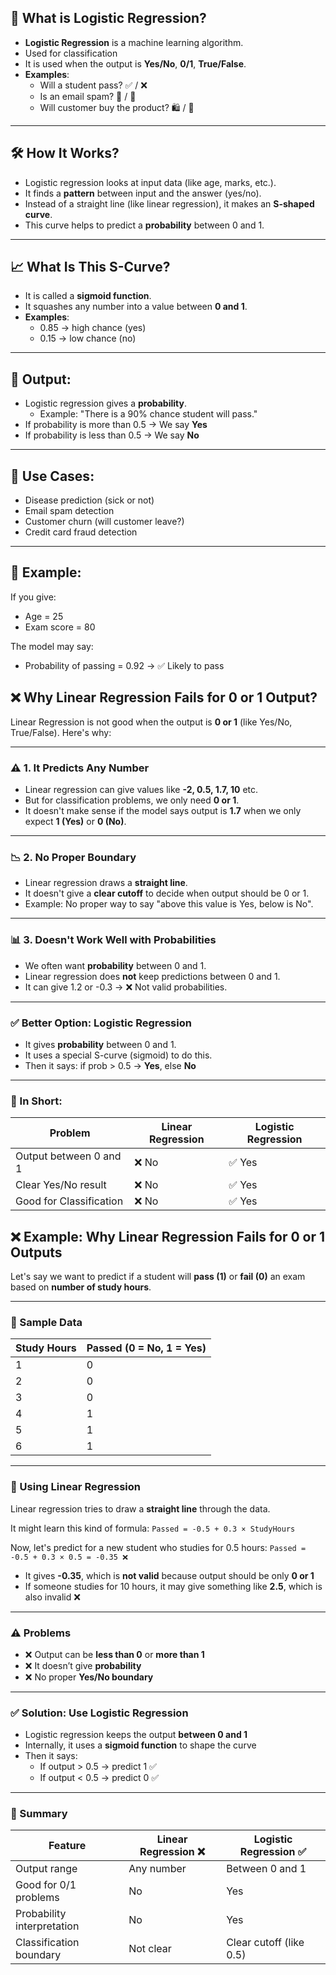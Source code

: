 ## 🧠 What is Logistic Regression?

- **Logistic Regression** is a machine learning algorithm.
- Used for classification
- It is used when the output is **Yes/No**, **0/1**, **True/False**.
- **Examples**:
  - Will a student pass? ✅ / ❌
  - Is an email spam? 📩 / 🚫
  - Will customer buy the product? 🛍️ / 🚫

---

## 🛠️ How It Works?

- Logistic regression looks at input data (like age, marks, etc.).
- It finds a **pattern** between input and the answer (yes/no).
- Instead of a straight line (like linear regression), it makes an **S-shaped curve**.
- This curve helps to predict a **probability** between 0 and 1.

---

## 📈 What Is This S-Curve?

- It is called a **sigmoid function**.
- It squashes any number into a value between **0 and 1**.
- **Examples**:
  - 0.85 → high chance (yes)
  - 0.15 → low chance (no)

---

## 🔢 Output:

- Logistic regression gives a **probability**.
  - Example: "There is a 90% chance student will pass."
- If probability is more than 0.5 → We say **Yes**
- If probability is less than 0.5 → We say **No**

---

## 📌 Use Cases:

- Disease prediction (sick or not)
- Email spam detection
- Customer churn (will customer leave?)
- Credit card fraud detection

---

## 🧪 Example:

If you give:

- Age = 25
- Exam score = 80

The model may say:

- Probability of passing = 0.92 → ✅ Likely to pass

## ❌ Why Linear Regression Fails for 0 or 1 Output?

Linear Regression is not good when the output is **0 or 1** (like Yes/No, True/False). Here's why:

---

### ⚠️ 1. It Predicts Any Number

- Linear regression can give values like **-2, 0.5, 1.7, 10** etc.
- But for classification problems, we only need **0 or 1**.
- It doesn't make sense if the model says output is **1.7** when we only expect **1 (Yes)** or **0 (No)**.

---

### 📉 2. No Proper Boundary

- Linear regression draws a **straight line**.
- It doesn't give a **clear cutoff** to decide when output should be 0 or 1.
- Example: No proper way to say "above this value is Yes, below is No".

---

### 📊 3. Doesn't Work Well with Probabilities

- We often want **probability** between 0 and 1.
- Linear regression does **not** keep predictions between 0 and 1.
- It can give 1.2 or -0.3 → ❌ Not valid probabilities.

---

### ✅ Better Option: Logistic Regression

- It gives **probability** between 0 and 1.
- It uses a special S-curve (sigmoid) to do this.
- Then it says: if prob > 0.5 → **Yes**, else **No**

---

### 🧠 In Short:

| Problem                 | Linear Regression | Logistic Regression |
| ----------------------- | ----------------- | ------------------- |
| Output between 0 and 1  | ❌ No             | ✅ Yes              |
| Clear Yes/No result     | ❌ No             | ✅ Yes              |
| Good for Classification | ❌ No             | ✅ Yes              |

## ❌ Example: Why Linear Regression Fails for 0 or 1 Outputs

Let's say we want to predict if a student will **pass (1)** or **fail (0)** an exam based on **number of study hours**.

---

### 📄 Sample Data

| Study Hours | Passed (0 = No, 1 = Yes) |
| ----------- | ------------------------ |
| 1           | 0                        |
| 2           | 0                        |
| 3           | 0                        |
| 4           | 1                        |
| 5           | 1                        |
| 6           | 1                        |

---

### 🧪 Using Linear Regression

Linear regression tries to draw a **straight line** through the data.

It might learn this kind of formula:
`Passed = -0.5 + 0.3 × StudyHours`

Now, let's predict for a new student who studies for 0.5 hours:
`Passed = -0.5 + 0.3 × 0.5 = -0.35 ❌`

- It gives **-0.35**, which is **not valid** because output should be only **0 or 1**
- If someone studies for 10 hours, it may give something like **2.5**, which is also invalid ❌

---

### ⚠️ Problems

- ❌ Output can be **less than 0** or **more than 1**
- ❌ It doesn’t give **probability**
- ❌ No proper **Yes/No boundary**

---

### ✅ Solution: Use Logistic Regression

- Logistic regression keeps the output **between 0 and 1**
- Internally, it uses a **sigmoid function** to shape the curve
- Then it says:
  - If output > 0.5 → predict 1 ✅
  - If output < 0.5 → predict 0 ✅

---

### 🧠 Summary

| Feature                    | Linear Regression ❌ | Logistic Regression ✅  |
| -------------------------- | -------------------- | ----------------------- |
| Output range               | Any number           | Between 0 and 1         |
| Good for 0/1 problems      | No                   | Yes                     |
| Probability interpretation | No                   | Yes                     |
| Classification boundary    | Not clear            | Clear cutoff (like 0.5) |
